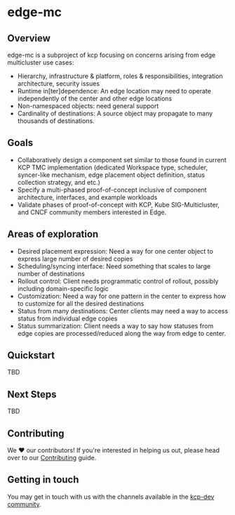 # edge-mc

## Overview
edge-mc is a subproject of kcp focusing on concerns arising from edge multicluster use cases:

- Hierarchy, infrastructure & platform, roles & responsibilities, integration architecture, security issues
- Runtime in[ter]dependence: An edge location may need to operate independently of the center and other edge locations​
- Non-namespaced objects: need general support
- Cardinality of destinations: A source object may propagate to many thousands of destinations. ​ 

## Goals

- Collaboratively design a component set similar to those found in current KCP TMC implementation (dedicated Workspace type, scheduler, syncer-like mechanism, edge placement object definition, status collection strategy, and etc.)
- Specify a multi-phased proof-of-concept inclusive of component architecture, interfaces, and example workloads
- Validate phases of proof-of-concept with KCP, Kube SIG-Multicluster, and CNCF community members interested in Edge.

## Areas of exploration

- Desired placement expression​: Need a way for one center object to express large number of desired copies​
- Scheduling/syncing interface​: Need something that scales to large number of destinations​
- Rollout control​: Client needs programmatic control of rollout, possibly including domain-specific logic​
- Customization: Need a way for one pattern in the center to express how to customize for all the desired destinations​
- Status from many destinations​: Center clients may need a way to access status from individual edge copies
- Status summarization​: Client needs a way to say how statuses from edge copies are processed/reduced along the way from edge to center​.

## Quickstart

TBD

## Next Steps

TBD

## Contributing

We ❤️ our contributors! If you're interested in helping us out, please head over to our [Contributing](CONTRIBUTING.md) guide.

## Getting in touch

You may get in touch with us with the channels available in the [kcp-dev community](https://github.com/kcp-dev/kcp#getting-in-touch).
